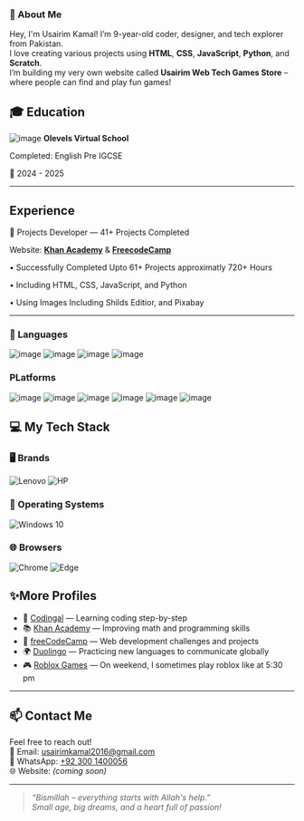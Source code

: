 ### 👤 About Me
Hey, I'm Usairim Kamal!
I’m 9-year-old coder, designer, and tech explorer from Pakistan.  
I love creating various projects using **HTML**, **CSS**, **JavaScript**, **Python**, and **Scratch**.  
I’m building my very own website called **Usairim Web Tech Games Store** – where people can find and play fun games! 



## 🎓 Education
![image](https://github.com/user-attachments/assets/27244b13-e1be-494d-95a3-7f59a97ae57f)
**Olevels Virtual School**



Completed: English Pre IGCSE

📅 2024 - 2025

---

## Experience

🚩 Projects Developer — 41+ Projects Completed

Website: **[Khan Academy](https://www.khanacademy.org/profile/kaid_330048541050066982039450/projects)** & **[FreecodeCamp](https://www.freecodecamp.org/UsairimKamal786)**

• Successfully Completed Upto 61+ Projects approximatly 720+ Hours

• Including HTML, CSS, JavaScript, and Python

• Using Images Including Shilds Editior, and Pixabay



---

### **🧠 Languages**
![image](https://img.shields.io/badge/HTML-FE5722?style=for-the-badge&logo=html5&logoColor=white) ![image](https://img.shields.io/badge/CSS-1572B6?style=for-the-badge&logo=css3&logoColor=white) ![image](https://img.shields.io/badge/JavaScript-F7DF1E?style=for-the-badge&logo=javascript&logoColor=black) ![image](https://img.shields.io/badge/Python-3776AB?style=for-the-badge&logo=python&logoColor=white)

### PLatforms

![image](https://camo.githubusercontent.com/e3a36945f105456a874ba5506f64fe460051ae6c829eb07633094594a643c75b/68747470733a2f2f696d672e736869656c64732e696f2f62616467652f2d4769744875622d3138313731373f6c6f676f3d676974687562266c6f676f436f6c6f723d7768697465267374796c653d666c6174)
![image](https://camo.githubusercontent.com/0484a05f930587fab85ce5424255f4ee2b5f1f5cbbb4e0789bf9a418d721d592/68747470733a2f2f696d672e736869656c64732e696f2f62616467652f2d5653253230436f64652d3030374143433f6c6f676f3d76697375616c2d73747564696f2d636f6465266c6f676f436f6c6f723d7768697465267374796c653d666c6174)
![image](https://img.shields.io/badge/-freeCodeCamp-0A0A23?logo=freeCodeCamp&logoColor=white&style=flat)
![image](https://img.shields.io/badge/-Khan%20Academy-14BF96?logo=khanacademy&logoColor=white&style=flat)
![image]([https://img.shields.io/badge/-Codingal-FF6F00?style=flat&logoColor=white](https://img.shields.io/badge/-Codingal-FF6F00?style=flat&logo=codeforces&logoColor=white))
![image](https://img.shields.io/badge/-FigJam-CF4AFF?style=flat&logo=figma&logoColor=white)

 

## 💻 My Tech Stack

### 🖥️ Brands
![Lenovo](https://img.shields.io/badge/Lenovo-black?style=for-the-badge&logo=lenovo&logoColor=white)
![HP](https://img.shields.io/badge/HP-0096D6?style=for-the-badge&logo=hp&logoColor=white)

### 🧠 Operating Systems
![Windows 10](https://img.shields.io/badge/Windows%2010-0078D6?style=for-the-badge&logo=windows&logoColor=white)


### 🌐 Browsers

![Chrome](https://img.shields.io/badge/Chrome-4285F4?style=for-the-badge&logo=googlechrome&logoColor=white)
![Edge](https://img.shields.io/badge/Edge-0078D7?style=for-the-badge&logo=microsoftedge&logoColor=white)






## ✨More Profiles

- 🧠 [Codingal](https://www.codingal.com/en-pk/@chicMuesli71/) — Learning coding step-by-step  
- 📚 [Khan Academy](https://www.khanacademy.org/profile/UsairimWebTech2016/) — Improving math and programming skills  
- 🏅 [freeCodeCamp](https://www.freecodecamp.org/UsairimKamal786) — Web development challenges and projects  
- 🌍 [Duolingo](https://www.duolingo.com/profile/UsairimKamal786) — Practicing new languages to communicate globally
- 🎮 [Roblox Games](https://www.roblox.com/users/7150826105/profile) — On weekend, I sometimes play roblox like at 5:30 pm



---
## 📫 Contact Me

Feel free to reach out!  
📧 Email: usairimkamal2016@gmail.com  
📱 WhatsApp: [+92 300 1400056](https://wa.me/923001400056)  
🌐 Website: *(coming soon)*

---



> *“Bismillah – everything starts with Allah's help.”*  
> *Small age, big dreams, and a heart full of passion!*
